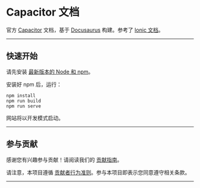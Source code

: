 # Capacitor 文档

官方 [Capacitor](https://capacitorjs.com) 文档，基于 [Docusaurus](https://docusaurus.io/) 构建。参考了 [Ionic 文档](https://github.com/ionic-team/ionic-docs)。

---

## 快速开始

请先安装 [最新版本的 Node 和 npm](https://docs.npmjs.com/downloading-and-installing-node-js-and-npm)。

安装好 npm 后，运行：

```
npm install
npm run build
npm run serve
```

网站将以开发模式启动。

---

## 参与贡献

感谢您有兴趣参与贡献！请阅读我们的
[贡献指南](https://github.com/ionic-team/capacitor-docs/blob/main/CONTRIBUTING.md)。

请注意，本项目遵循 [贡献者行为准则](https://github.com/ionic-team/capacitor-docs/blob/main/CODE_OF_CONDUCT.md)。参与本项目即表示您同意遵守相关条款。

---
